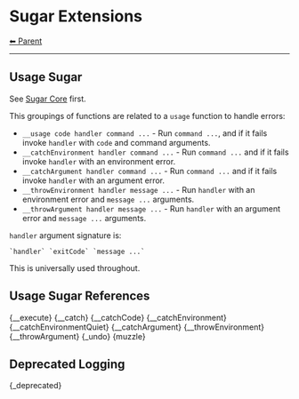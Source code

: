 # Sugar Extensions

<!-- TEMPLATE header 2 -->
[⬅ Parent ](../)
<hr />

## Usage Sugar

See [Sugar Core](./_sugar.md) first.

This groupings of functions are related to a `usage` function to handle errors:

- `__usage code handler command ...` - Run `command ...`, and if it fails invoke `handler` with `code` and command arguments.
- `__catchEnvironment handler command ...` - Run `command ...` and if it fails invoke `handler` with an environment error.
- `__catchArgument handler command ...` - Run `command ...` and if it fails invoke `handler` with an argument error.
- `__throwEnvironment handler message ...` - Run `handler` with an environment error and `message ...` arguments.
- `__throwArgument handler message ...` - Run `handler` with an argument error and `message ...` arguments.

`handler` argument signature is:

    `handler` `exitCode` `message ...`

This is universally used throughout.

## Usage Sugar References

{__execute}
{__catch}
{__catchCode}
{__catchEnvironment}
{__catchEnvironmentQuiet}
{__catchArgument}
{__throwEnvironment}
{__throwArgument}
{_undo}
{muzzle}

## Deprecated Logging

{_deprecated}
